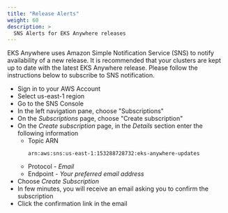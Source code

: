 ```yaml
---
title: "Release Alerts"
weight: 60
description: >
  SNS Alerts for EKS Anywhere releases
---
```


EKS Anywhere uses Amazon Simple Notification Service (SNS) to notify availability of a new release.
It is recommended that your clusters are kept up to date with the latest EKS Anywhere release.
Please follow the instructions below to subscribe to SNS notification.

* Sign in to your AWS Account
* Select us-east-1 region
* Go to the SNS Console
* In the left navigation pane, choose "Subscriptions"
* On the *Subscriptions* page, choose "Create subscription"
* On the *Create subscription* page, in the *Details* section enter the following information
  * Topic ARN
    ```
    arn:aws:sns:us-east-1:153288728732:eks-anywhere-updates
    ```
  * Protocol - *Email*
  * Endpoint - *Your preferred email address*
* Choose *Create Subscription*
* In few minutes, you will receive an email asking you to confirm the subscription
* Click the confirmation link in the email
